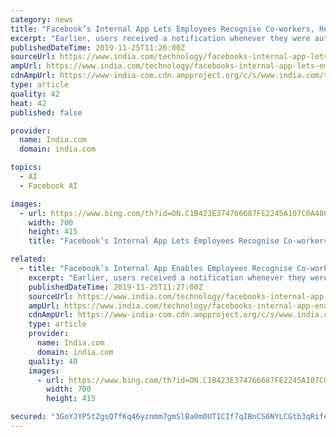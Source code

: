 ```yaml
---
category: news
title: "Facebook’s Internal App Lets Employees Recognise Co-workers, Reveals Report"
excerpt: "Earlier, users received a notification whenever they were automatically tagged in a photo. Applied Research Lead of Facebook AI Srinivas Narayanan, as quoted by news agency PTI said, “The Tag Suggestions setting, which only controls whether we can suggest that your friends tag you in photos or videos using face recognition will no longer be ..."
publishedDateTime: 2019-11-25T11:26:00Z
sourceUrl: https://www.india.com/technology/facebooks-internal-app-lets-employees-recognise-co-workers-reveals-report-3855737/
ampUrl: https://www.india.com/technology/facebooks-internal-app-lets-employees-recognise-co-workers-reveals-report-3855737/amp/
cdnAmpUrl: https://www-india-com.cdn.ampproject.org/c/s/www.india.com/technology/facebooks-internal-app-lets-employees-recognise-co-workers-reveals-report-3855737/amp/
type: article
quality: 42
heat: 42
published: false

provider:
  name: India.com
  domain: india.com

topics:
  - AI
  - Facebook AI

images:
  - url: https://www.bing.com/th?id=ON.C1B423E374766687FE2245A107C0A480
    width: 700
    height: 415
    title: "Facebook’s Internal App Lets Employees Recognise Co-workers, Reveals Report"

related:
  - title: "Facebook’s Internal App Enables Employees Recognise Co-workers, Reveals Report"
    excerpt: "Earlier, users received a notification whenever they were automatically tagged in a photo. Applied Research Lead of Facebook AI Srinivas Narayanan, as quoted by news agency PTI said, “The Tag Suggestions setting, which only controls whether we can suggest that your friends tag you in photos or videos using face recognition will no longer be ..."
    publishedDateTime: 2019-11-25T11:27:00Z
    sourceUrl: https://www.india.com/technology/facebooks-internal-app-enables-employees-recognise-co-workers-reveals-report-3855737/
    ampUrl: https://www.india.com/technology/facebooks-internal-app-enables-employees-recognise-co-workers-reveals-report-3855737/amp/
    cdnAmpUrl: https://www-india-com.cdn.ampproject.org/c/s/www.india.com/technology/facebooks-internal-app-enables-employees-recognise-co-workers-reveals-report-3855737/amp/
    type: article
    provider:
      name: India.com
      domain: india.com
    quality: 40
    images:
      - url: https://www.bing.com/th?id=ON.C1B423E374766687FE2245A107C0A480
        width: 700
        height: 415

secured: "3GoYJYP5tZgsQTfKq46yznmm7gmSlBa0m0UT1CIf7qIBnCS6NYLCGtb3qRifePEDhn9yxfxHRLekyfYe6+dz9xsKG4THOE47simFohEYpzTlsc3ZMDHZzrDx95CDxyQDQh2m1t/6wLxNT3IeUrRumFN6M95tUY9+bdsuF/2gtjNMOIhmkbxxlBG4LdJ17RFOFc20I7MAQ4NcCZL60lQz6uShutU7UiyOey5kgPI5eTn9o2EqnyQAdwWonvZ32JUz0qnVRhuUo3R2BMg7bqD+aQ==;30nYSkejgBweeU0BEsjO7A=="
---
```


